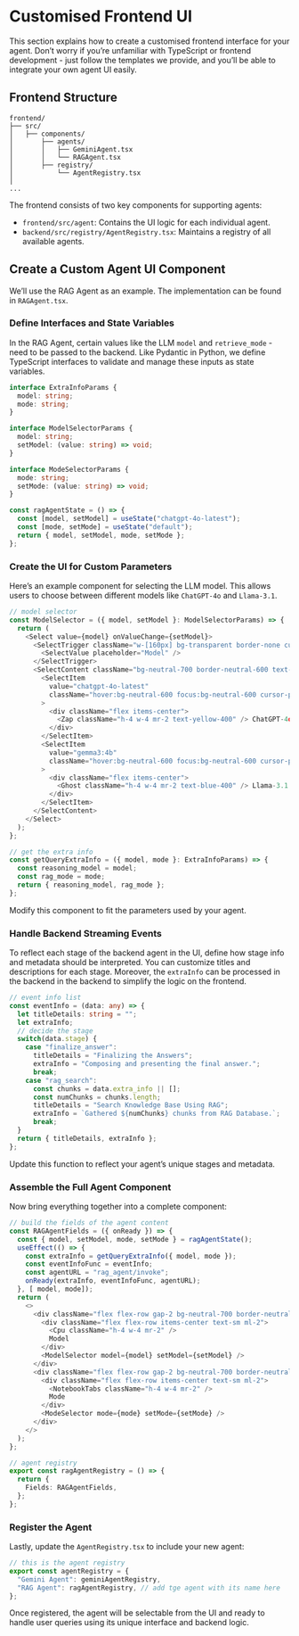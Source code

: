# Customised Frontend UI
This section explains how to create a customised frontend interface for your agent. Don’t worry if you’re unfamiliar with TypeScript or frontend development - just follow the templates we provide, and you’ll be able to integrate your own agent UI easily.

## Frontend Structure
```text
frontend/
├── src/
│   ├── components/ 
│       ├── agents/ 
│       │   ├── GeminiAgent.tsx
│       │   └── RAGAgent.tsx
│       ├── registry/
│           └── AgentRegistry.tsx
│
...
```
The frontend consists of two key components for supporting agents:
- `frontend/src/agent`: Contains the UI logic for each individual agent.
- `backend/src/registry/AgentRegistry.tsx`: Maintains a registry of all available agents.

## Create a Custom Agent UI Component
We’ll use the RAG Agent as an example. The implementation can be found in `RAGAgent.tsx`.

### Define Interfaces and State Variables
In the RAG Agent, certain values like the LLM `model` and `retrieve_mode` - need to be passed to the backend. Like Pydantic in Python, we define TypeScript interfaces to validate and manage these inputs as state variables.
```typescript
interface ExtraInfoParams {
  model: string;
  mode: string;
}

interface ModelSelectorParams {
  model: string;
  setModel: (value: string) => void;
}

interface ModeSelectorParams {
  mode: string;
  setMode: (value: string) => void;
}

const ragAgentState = () => {
  const [model, setModel] = useState("chatgpt-4o-latest");
  const [mode, setMode] = useState("default");
  return { model, setModel, mode, setMode };
};
```

### Create the UI for Custom Parameters
Here’s an example component for selecting the LLM model. This allows users to choose between different models like `ChatGPT-4o` and `Llama-3.1`.
```typescript
// model selector
const ModelSelector = ({ model, setModel }: ModelSelectorParams) => {
  return (
    <Select value={model} onValueChange={setModel}>
      <SelectTrigger className="w-[160px] bg-transparent border-none cursor-pointer">
        <SelectValue placeholder="Model" />
      </SelectTrigger>
      <SelectContent className="bg-neutral-700 border-neutral-600 text-neutral-300 cursor-pointer">
        <SelectItem
          value="chatgpt-4o-latest"
          className="hover:bg-neutral-600 focus:bg-neutral-600 cursor-pointer"
        >
          <div className="flex items-center">
            <Zap className="h-4 w-4 mr-2 text-yellow-400" /> ChatGPT-4o
          </div>
        </SelectItem>
        <SelectItem
          value="gemma3:4b"
          className="hover:bg-neutral-600 focus:bg-neutral-600 cursor-pointer"
        >
          <div className="flex items-center">
            <Ghost className="h-4 w-4 mr-2 text-blue-400" /> Llama-3.1
          </div>
        </SelectItem>
      </SelectContent>
    </Select>
  );
};

// get the extra info
const getQueryExtraInfo = ({ model, mode }: ExtraInfoParams) => {
  const reasoning_model = model;
  const rag_mode = mode;
  return { reasoning_model, rag_mode };
};
```
Modify this component to fit the parameters used by your agent.

### Handle Backend Streaming Events
To reflect each stage of the backend agent in the UI, define how stage info and metadata should be interpreted. You can customize titles and descriptions for each stage. Moreover, the `extraInfo` can be processed in the backend in the backend to simplify the logic on the frontend.
```typescript
// event info list
const eventInfo = (data: any) => {
  let titleDetails: string = "";
  let extraInfo;
  // decide the stage
  switch(data.stage) {
    case "finalize_answer":
      titleDetails = "Finalizing the Answers";
      extraInfo = "Composing and presenting the final answer.";
      break;
    case "rag_search":
      const chunks = data.extra_info || [];
      const numChunks = chunks.length;
      titleDetails = "Search Knowledge Base Using RAG";
      extraInfo = `Gathered ${numChunks} chunks from RAG Database.`;
      break;
  }
  return { titleDetails, extraInfo }; 
}; 
```
Update this function to reflect your agent’s unique stages and metadata.

### Assemble the Full Agent Component
Now bring everything together into a complete component:
```typescript
// build the fields of the agent content
const RAGAgentFields = ({ onReady }) => {
  const { model, setModel, mode, setMode } = ragAgentState();
  useEffect(() => {
    const extraInfo = getQueryExtraInfo({ model, mode });
    const eventInfoFunc = eventInfo;
    const agentURL = "rag_agent/invoke";
    onReady(extraInfo, eventInfoFunc, agentURL);
  }, [ model, mode]);
  return (
    <>
      <div className="flex flex-row gap-2 bg-neutral-700 border-neutral-600 text-neutral-300 focus:ring-neutral-500 rounded-xl rounded-t-sm pl-2  max-w-[100%] sm:max-w-[90%]">
        <div className="flex flex-row items-center text-sm ml-2">
          <Cpu className="h-4 w-4 mr-2" />
          Model
        </div>
        <ModelSelector model={model} setModel={setModel} />
      </div>
      <div className="flex flex-row gap-2 bg-neutral-700 border-neutral-600 text-neutral-300 focus:ring-neutral-500 rounded-xl rounded-t-sm pl-2  max-w-[100%] sm:max-w-[90%]">
        <div className="flex flex-row items-center text-sm ml-2">
          <NotebookTabs className="h-4 w-4 mr-2" />
          Mode
        </div>
        <ModeSelector mode={mode} setMode={setMode} />
      </div>
    </>
  );    
};

// agent registry
export const ragAgentRegistry = () => {
  return {
    Fields: RAGAgentFields,
  };
};
```
### Register the Agent
Lastly, update the `AgentRegistry.tsx` to include your new agent:
```typescript
// this is the agent registry
export const agentRegistry = {
  "Gemini Agent": geminiAgentRegistry,
  "RAG Agent": ragAgentRegistry, // add tge agent with its name here
};
```
Once registered, the agent will be selectable from the UI and ready to handle user queries using its unique interface and backend logic.

